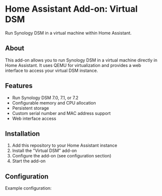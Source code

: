 # Home Assistant Add-on: Virtual DSM

Run Synology DSM in a virtual machine within Home Assistant.

## About

This add-on allows you to run Synology DSM in a virtual machine directly in Home Assistant. It uses QEMU for virtualization and provides a web interface to access your virtual DSM instance.

## Features

- Run Synology DSM 7.0, 7.1, or 7.2
- Configurable memory and CPU allocation
- Persistent storage
- Custom serial number and MAC address support
- Web interface access

## Installation

1. Add this repository to your Home Assistant instance
2. Install the "Virtual DSM" add-on
3. Configure the add-on (see configuration section)
4. Start the add-on

## Configuration

Example configuration: 